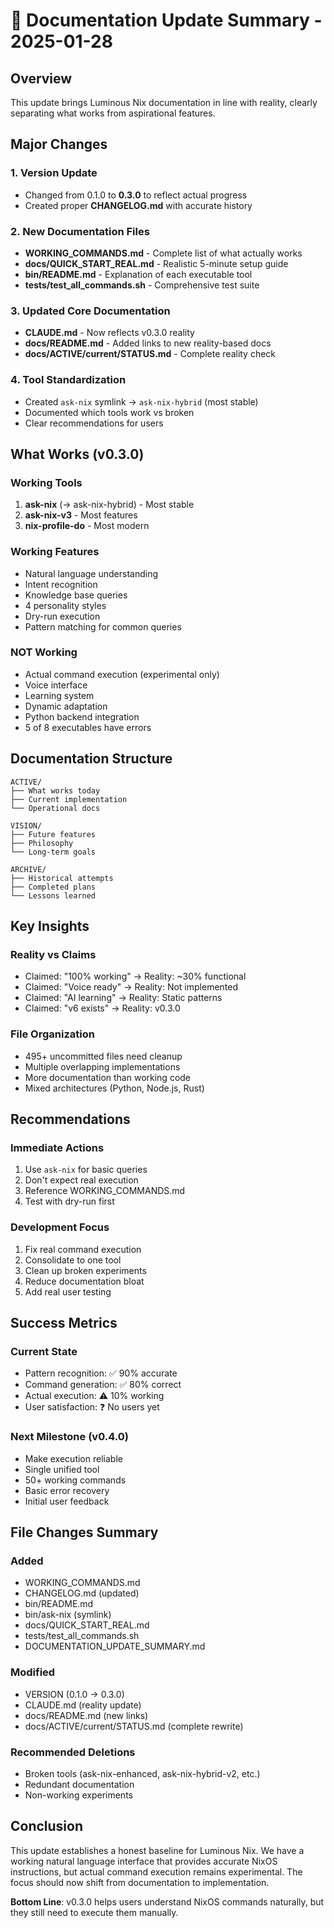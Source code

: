 # 📝 Documentation Update Summary - 2025-01-28

## Overview

This update brings Luminous Nix documentation in line with reality, clearly separating what works from aspirational features.

## Major Changes

### 1. Version Update
- Changed from 0.1.0 to **0.3.0** to reflect actual progress
- Created proper **CHANGELOG.md** with accurate history

### 2. New Documentation Files
- **WORKING_COMMANDS.md** - Complete list of what actually works
- **docs/QUICK_START_REAL.md** - Realistic 5-minute setup guide
- **bin/README.md** - Explanation of each executable tool
- **tests/test_all_commands.sh** - Comprehensive test suite

### 3. Updated Core Documentation
- **CLAUDE.md** - Now reflects v0.3.0 reality
- **docs/README.md** - Added links to new reality-based docs
- **docs/ACTIVE/current/STATUS.md** - Complete reality check

### 4. Tool Standardization
- Created `ask-nix` symlink → `ask-nix-hybrid` (most stable)
- Documented which tools work vs broken
- Clear recommendations for users

## What Works (v0.3.0)

### Working Tools
1. **ask-nix** (→ ask-nix-hybrid) - Most stable
2. **ask-nix-v3** - Most features
3. **nix-profile-do** - Most modern

### Working Features
- Natural language understanding
- Intent recognition
- Knowledge base queries
- 4 personality styles
- Dry-run execution
- Pattern matching for common queries

### NOT Working
- Actual command execution (experimental only)
- Voice interface
- Learning system
- Dynamic adaptation
- Python backend integration
- 5 of 8 executables have errors

## Documentation Structure

```
ACTIVE/
├── What works today
├── Current implementation
└── Operational docs

VISION/
├── Future features
├── Philosophy
└── Long-term goals

ARCHIVE/
├── Historical attempts
├── Completed plans
└── Lessons learned
```

## Key Insights

### Reality vs Claims
- Claimed: "100% working" → Reality: ~30% functional
- Claimed: "Voice ready" → Reality: Not implemented
- Claimed: "AI learning" → Reality: Static patterns
- Claimed: "v6 exists" → Reality: v0.3.0

### File Organization
- 495+ uncommitted files need cleanup
- Multiple overlapping implementations
- More documentation than working code
- Mixed architectures (Python, Node.js, Rust)

## Recommendations

### Immediate Actions
1. Use `ask-nix` for basic queries
2. Don't expect real execution
3. Reference WORKING_COMMANDS.md
4. Test with dry-run first

### Development Focus
1. Fix real command execution
2. Consolidate to one tool
3. Clean up broken experiments
4. Reduce documentation bloat
5. Add real user testing

## Success Metrics

### Current State
- Pattern recognition: ✅ 90% accurate
- Command generation: ✅ 80% correct
- Actual execution: ⚠️ 10% working
- User satisfaction: ❓ No users yet

### Next Milestone (v0.4.0)
- Make execution reliable
- Single unified tool
- 50+ working commands
- Basic error recovery
- Initial user feedback

## File Changes Summary

### Added
- WORKING_COMMANDS.md
- CHANGELOG.md (updated)
- bin/README.md
- bin/ask-nix (symlink)
- docs/QUICK_START_REAL.md
- tests/test_all_commands.sh
- DOCUMENTATION_UPDATE_SUMMARY.md

### Modified
- VERSION (0.1.0 → 0.3.0)
- CLAUDE.md (reality update)
- docs/README.md (new links)
- docs/ACTIVE/current/STATUS.md (complete rewrite)

### Recommended Deletions
- Broken tools (ask-nix-enhanced, ask-nix-hybrid-v2, etc.)
- Redundant documentation
- Non-working experiments

## Conclusion

This update establishes a honest baseline for Luminous Nix. We have a working natural language interface that provides accurate NixOS instructions, but actual command execution remains experimental. The focus should now shift from documentation to implementation.

**Bottom Line**: v0.3.0 helps users understand NixOS commands naturally, but they still need to execute them manually.